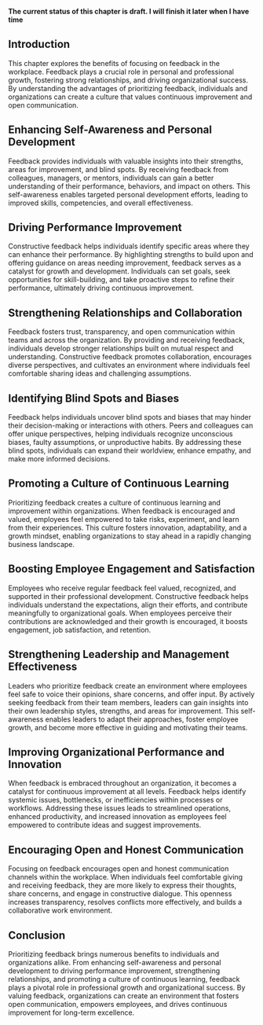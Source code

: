 **The current status of this chapter is draft. I will finish it later when I have time**

Introduction
------------

This chapter explores the benefits of focusing on feedback in the workplace. Feedback plays a crucial role in personal and professional growth, fostering strong relationships, and driving organizational success. By understanding the advantages of prioritizing feedback, individuals and organizations can create a culture that values continuous improvement and open communication.

Enhancing Self-Awareness and Personal Development
-------------------------------------------------

Feedback provides individuals with valuable insights into their strengths, areas for improvement, and blind spots. By receiving feedback from colleagues, managers, or mentors, individuals can gain a better understanding of their performance, behaviors, and impact on others. This self-awareness enables targeted personal development efforts, leading to improved skills, competencies, and overall effectiveness.

Driving Performance Improvement
-------------------------------

Constructive feedback helps individuals identify specific areas where they can enhance their performance. By highlighting strengths to build upon and offering guidance on areas needing improvement, feedback serves as a catalyst for growth and development. Individuals can set goals, seek opportunities for skill-building, and take proactive steps to refine their performance, ultimately driving continuous improvement.

Strengthening Relationships and Collaboration
---------------------------------------------

Feedback fosters trust, transparency, and open communication within teams and across the organization. By providing and receiving feedback, individuals develop stronger relationships built on mutual respect and understanding. Constructive feedback promotes collaboration, encourages diverse perspectives, and cultivates an environment where individuals feel comfortable sharing ideas and challenging assumptions.

Identifying Blind Spots and Biases
----------------------------------

Feedback helps individuals uncover blind spots and biases that may hinder their decision-making or interactions with others. Peers and colleagues can offer unique perspectives, helping individuals recognize unconscious biases, faulty assumptions, or unproductive habits. By addressing these blind spots, individuals can expand their worldview, enhance empathy, and make more informed decisions.

Promoting a Culture of Continuous Learning
------------------------------------------

Prioritizing feedback creates a culture of continuous learning and improvement within organizations. When feedback is encouraged and valued, employees feel empowered to take risks, experiment, and learn from their experiences. This culture fosters innovation, adaptability, and a growth mindset, enabling organizations to stay ahead in a rapidly changing business landscape.

Boosting Employee Engagement and Satisfaction
---------------------------------------------

Employees who receive regular feedback feel valued, recognized, and supported in their professional development. Constructive feedback helps individuals understand the expectations, align their efforts, and contribute meaningfully to organizational goals. When employees perceive their contributions are acknowledged and their growth is encouraged, it boosts engagement, job satisfaction, and retention.

Strengthening Leadership and Management Effectiveness
-----------------------------------------------------

Leaders who prioritize feedback create an environment where employees feel safe to voice their opinions, share concerns, and offer input. By actively seeking feedback from their team members, leaders can gain insights into their own leadership styles, strengths, and areas for improvement. This self-awareness enables leaders to adapt their approaches, foster employee growth, and become more effective in guiding and motivating their teams.

Improving Organizational Performance and Innovation
---------------------------------------------------

When feedback is embraced throughout an organization, it becomes a catalyst for continuous improvement at all levels. Feedback helps identify systemic issues, bottlenecks, or inefficiencies within processes or workflows. Addressing these issues leads to streamlined operations, enhanced productivity, and increased innovation as employees feel empowered to contribute ideas and suggest improvements.

Encouraging Open and Honest Communication
-----------------------------------------

Focusing on feedback encourages open and honest communication channels within the workplace. When individuals feel comfortable giving and receiving feedback, they are more likely to express their thoughts, share concerns, and engage in constructive dialogue. This openness increases transparency, resolves conflicts more effectively, and builds a collaborative work environment.

Conclusion
----------

Prioritizing feedback brings numerous benefits to individuals and organizations alike. From enhancing self-awareness and personal development to driving performance improvement, strengthening relationships, and promoting a culture of continuous learning, feedback plays a pivotal role in professional growth and organizational success. By valuing feedback, organizations can create an environment that fosters open communication, empowers employees, and drives continuous improvement for long-term excellence.
